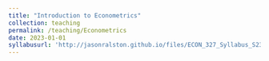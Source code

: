 ```yaml
---
title: "Introduction to Econometrics"
collection: teaching
permalink: /teaching/Econometrics
date: 2023-01-01
syllabusurl: 'http://jasonralston.github.io/files/ECON_327_Syllabus_S23.pdf'
---
```

